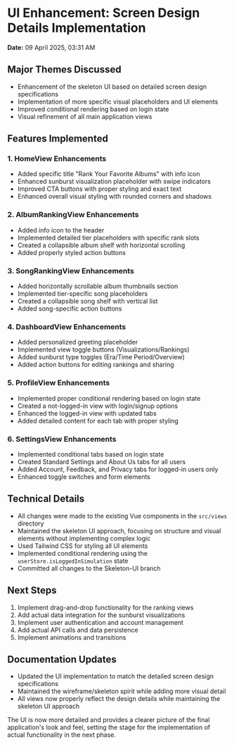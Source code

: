 # UI Enhancement: Screen Design Details Implementation

**Date:** 09 April 2025, 03:31 AM

## Major Themes Discussed
- Enhancement of the skeleton UI based on detailed screen design specifications
- Implementation of more specific visual placeholders and UI elements
- Improved conditional rendering based on login state
- Visual refinement of all main application views

## Features Implemented

### 1. HomeView Enhancements
- Added specific title "Rank Your Favorite Albums" with info icon
- Enhanced sunburst visualization placeholder with swipe indicators
- Improved CTA buttons with proper styling and exact text
- Enhanced overall visual styling with rounded corners and shadows

### 2. AlbumRankingView Enhancements
- Added info icon to the header
- Implemented detailed tier placeholders with specific rank slots
- Created a collapsible album shelf with horizontal scrolling
- Added properly styled action buttons

### 3. SongRankingView Enhancements
- Added horizontally scrollable album thumbnails section
- Implemented tier-specific song placeholders
- Created a collapsible song shelf with vertical list
- Added song-specific action buttons

### 4. DashboardView Enhancements
- Added personalized greeting placeholder
- Implemented view toggle buttons (Visualizations/Rankings)
- Added sunburst type toggles (Era/Time Period/Overview)
- Added action buttons for editing rankings and sharing

### 5. ProfileView Enhancements
- Implemented proper conditional rendering based on login state
- Created a not-logged-in view with login/signup options
- Enhanced the logged-in view with updated tabs
- Added detailed content for each tab with proper styling

### 6. SettingsView Enhancements
- Implemented conditional tabs based on login state
- Created Standard Settings and About Us tabs for all users
- Added Account, Feedback, and Privacy tabs for logged-in users only
- Enhanced toggle switches and form elements

## Technical Details
- All changes were made to the existing Vue components in the `src/views` directory
- Maintained the skeleton UI approach, focusing on structure and visual elements without implementing complex logic
- Used Tailwind CSS for styling all UI elements
- Implemented conditional rendering using the `userStore.isLoggedInSimulation` state
- Committed all changes to the Skeleton-UI branch

## Next Steps
1. Implement drag-and-drop functionality for the ranking views
2. Add actual data integration for the sunburst visualizations
3. Implement user authentication and account management
4. Add actual API calls and data persistence
5. Implement animations and transitions

## Documentation Updates
- Updated the UI implementation to match the detailed screen design specifications
- Maintained the wireframe/skeleton spirit while adding more visual detail
- All views now properly reflect the design details while maintaining the skeleton UI approach

The UI is now more detailed and provides a clearer picture of the final application's look and feel, setting the stage for the implementation of actual functionality in the next phase.
